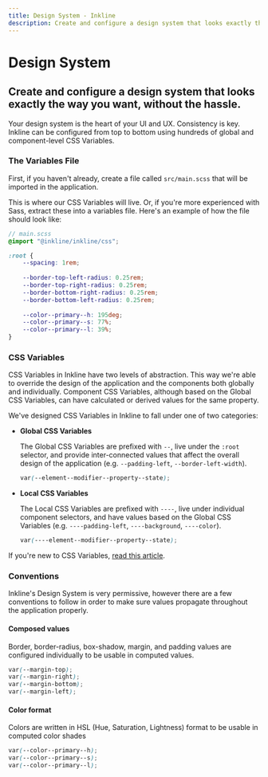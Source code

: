 ```yaml
---
title: Design System - Inkline
description: Create and configure a design system that looks exactly the way you want, without the hassle.
---
```


# Design System
## Create and configure a design system that looks exactly the way you want, without the hassle.

Your design system is the heart of your UI and UX. Consistency is key. Inkline can be configured from top to bottom using hundreds of global and component-level CSS Variables.

### The Variables File

First, if you haven't already, create a file called `src/main.scss` that will be imported in the application. 

This is where our CSS Variables will live. Or, if you're more experienced with Sass, extract these into a variables file. Here's an example of how the file should look like:

~~~scss
// main.scss
@import "@inkline/inkline/css";

:root {
    --spacing: 1rem;
    
    --border-top-left-radius: 0.25rem;
    --border-top-right-radius: 0.25rem;
    --border-bottom-right-radius: 0.25rem;
    --border-bottom-left-radius: 0.25rem;
    
    --color--primary--h: 195deg;
    --color--primary--s: 77%;
    --color--primary--l: 39%;
}
~~~

### CSS Variables
CSS Variables in Inkline have two levels of abstraction. This way we're able to override the design of the application and the components both globally and individually. Component CSS Variables, although based on the Global CSS Variables, can have calculated or derived values for the same property.

We've designed CSS Variables in Inkline to fall under one of two categories:

- **Global CSS Variables**

    The Global CSS Variables are prefixed with `--`, live under the `:root` selector, and provide inter-connected values that affect the overall design of the application (e.g. `--padding-left`, `--border-left-width`).
    
    ~~~scss
    var(--element--modifier--property--state);
    ~~~~

- **Local CSS Variables**

    The Local CSS Variables are prefixed with `----`, live under individual component selectors, and have values based on the Global CSS Variables (e.g. `----padding-left`, `----background`, `----color`).

    ~~~scss
    var(----element--modifier--property--state);
    ~~~~

If you're new to CSS Variables, <a href="https://developer.mozilla.org/en-US/docs/Web/CSS/Using_CSS_custom_properties" rel="nofollow noopener">read this article</a>.

### Conventions
Inkline's Design System is very permissive, however there are a few conventions to follow in order to make sure values propagate throughout the application properly.

#### Composed values
Border, border-radius, box-shadow, margin, and padding values are configured individually to be usable in computed values.

~~~scss
var(--margin-top);
var(--margin-right);
var(--margin-bottom);
var(--margin-left);
~~~

#### Color format
Colors are written in HSL (Hue, Saturation, Lightness) format to be usable in computed color shades

~~~scss
var(--color--primary--h);
var(--color--primary--s);
var(--color--primary--l);
~~~
